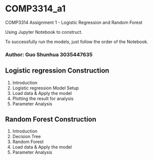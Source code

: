# COMP3314_a1
COMP3314 Assignment 1 - Logistic Regression and Random Forest

Using Jupyter Notebook to construct.

To successfully run the models, just follow the order of the Notebook. 

### Author: Guo Shunhua 3035447635 

## Logistic regression Construction
1. Introduction
2. Logistic regression Model Setup
3. Load data & Apply the model
4. Plotting the result for analysis
5. Parameter Analysis

## Random Forest Construction
1. Introduction
2. Decision Tree
3. Random Forest
4. Load data & Apply the model
5. Parameter Analysis
